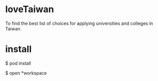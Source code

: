 loveTaiwan
==========

To find the best list of choices for applying universities and colleges in Taiwan.

install
==========
$ pod install

$ open *workspace

